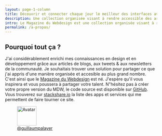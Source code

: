 ```yaml
---
layout: page-1-column
title: Découvrir et connecter chaque jour le meilleur des interfaces avec une communauté de passionnés.
description: Une collection organisée visant à rendre accessible des articles, des inspirations, des outils & des ressources utiles pour une communauté de 10 000+ passionnés s’efforçant de designer et de développer des produits & services web enrichissant la vie de milliards de personnes.
intro: Le Magazine du Webdesign est une collection organisée visant à rendre accessible des articles, des inspirations, des outils &amp; des ressources utiles à une communauté de 10 000+ designers et développeurs.
permalink: /a-propos/
---
```


<h2 class="text-center">Pourquoi tout ça ?</h2>
<p class="text-center">J'ai considérablement enrichi mes connaissances en design et en développement grâce aux articles de blogs, aux tweets &amp; aux newsletters de la communauté. Je souhaitais trouver une solution pour partager ce que j'ai appris d'une manière organisée et accesible au plus grand nombre. C'est ainsi que le <a href="http://magazineduwebdesign.com" title="Magazine du Webdesign" target="_blank">Magazine du Webdesign</a> est né. J'espère qu'il vous inspirera et vous poussera à partager votre talent. N"hésitez pas à créer votre propre version du MDW, le code source est disponible sur <a href="https://github.com/MagazineduWebdesign/MagazineduWebdesign.github.io" title="Twitter @guillaumpalayer" target="_blank">GitHub</a>. Vous trouverez sur <a href="http://stackshare.io/MagazineduWebdesign/magazine-du-webdesign" title="stackshare.io" target="_blank">stackshare.io</a> la liste des apps et services qui me permettent de faire tourner ce site.</p>

<figure class="text-center">
  <img class="rounded-img-d64 mod-avatar" src="{{ site.author.avatar | prepend:'https://s3-eu-west-1.amazonaws.com/mdw-images/large/' }}" alt="Avatar" width="64" height="64">
  <figcaption><a href="https://twitter.com/guillaumpalayer" title="Twitter @guillaumpalayer" target="_blank">@guillaumpalayer</a></figcaption>
</figure>